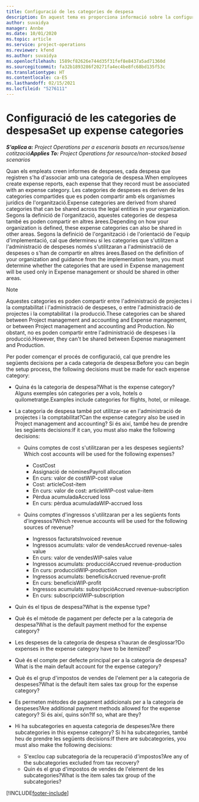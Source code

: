 ```yaml
---
title: Configuració de les categories de despesa
description: En aquest tema es proporciona informació sobre la configuració de les categories de despesa i categories compartides per als informes de despeses.
author: suvaidya
manager: Annbe
ms.date: 10/01/2020
ms.topic: article
ms.service: project-operations
ms.reviewer: kfend
ms.author: suvaidya
ms.openlocfilehash: 1589cf82626e744d35f31fef8e8437a5ad71360d
ms.sourcegitcommit: fa32b1893286f20271fa4ec4be8fc68bd135f53c
ms.translationtype: HT
ms.contentlocale: ca-ES
ms.lasthandoff: 02/15/2021
ms.locfileid: "5276111"
---
```

# <a name="set-up-expense-categories"></a><span data-ttu-id="27484-103">Configuració de les categories de despesa</span><span class="sxs-lookup"><span data-stu-id="27484-103">Set up expense categories</span></span>

<span data-ttu-id="27484-104">_**S'aplica a:** Project Operations per a escenaris basats en recursos/sense cotització_</span><span class="sxs-lookup"><span data-stu-id="27484-104">_**Applies To:** Project Operations for resource/non-stocked based scenarios_</span></span>

<span data-ttu-id="27484-105">Quan els empleats creen informes de despeses, cada despesa que registren s'ha d'associar amb una categoria de despesa.</span><span class="sxs-lookup"><span data-stu-id="27484-105">When employees create expense reports, each expense that they record must be associated with an expense category.</span></span> <span data-ttu-id="27484-106">Les categories de despeses es deriven de les categories compartides que es poden compartir amb els organismes jurídics de l'organització.</span><span class="sxs-lookup"><span data-stu-id="27484-106">Expense categories are derived from shared categories that can be shared across the legal entities in your organization.</span></span> <span data-ttu-id="27484-107">Segons la definició de l'organització, aquestes categories de despesa també es poden compartir en altres àrees.</span><span class="sxs-lookup"><span data-stu-id="27484-107">Depending on how your organization is defined, these expense categories can also be shared in other areas.</span></span> <span data-ttu-id="27484-108">Segons la definició de l'organització i de l'orientació de l'equip d'implementació, cal que determineu si les categories que s'utilitzen a l'administració de despeses només s'utilitzaran a l'administració de despeses o s'han de compartir en altres àrees.</span><span class="sxs-lookup"><span data-stu-id="27484-108">Based on the definition of your organization and guidance from the implementation team, you must determine whether the categories that are used in Expense management will be used only in Expense management or should be shared in other areas.</span></span>

> [!NOTE]
> <span data-ttu-id="27484-109">Aquestes categories es poden compartir entre l'administració de projectes i la comptabilitat i l'administració de despeses, o entre l'administració de projectes i la comptabilitat i la producció.</span><span class="sxs-lookup"><span data-stu-id="27484-109">These categories can be shared between Project management and accounting and Expense management, or between Project management and accounting and Production.</span></span> <span data-ttu-id="27484-110">No obstant, no es poden compartir entre l'administració de despeses i la producció.</span><span class="sxs-lookup"><span data-stu-id="27484-110">However, they can't be shared between Expense management and Production.</span></span>

<span data-ttu-id="27484-111">Per poder començar el procés de configuració, cal que prendre les següents decisions per a cada categoria de despesa:</span><span class="sxs-lookup"><span data-stu-id="27484-111">Before you can begin the setup process, the following decisions must be made for each expense category:</span></span>

- <span data-ttu-id="27484-112">Quina és la categoria de despesa?</span><span class="sxs-lookup"><span data-stu-id="27484-112">What is the expense category?</span></span> <span data-ttu-id="27484-113">Alguns exemples són categories per a vols, hotels o quilometratge.</span><span class="sxs-lookup"><span data-stu-id="27484-113">Examples include categories for flights, hotel, or mileage.</span></span>
- <span data-ttu-id="27484-114">La categoria de despesa també pot utilitzar-se en l'administració de projectes i la comptabilitat?</span><span class="sxs-lookup"><span data-stu-id="27484-114">Can the expense category also be used in Project management and accounting?</span></span> <span data-ttu-id="27484-115">Si és així, també heu de prendre les següents decisions:</span><span class="sxs-lookup"><span data-stu-id="27484-115">If it can, you must also make the following decisions:</span></span>

    - <span data-ttu-id="27484-116">Quins comptes de cost s'utilitzaran per a les despeses següents?</span><span class="sxs-lookup"><span data-stu-id="27484-116">Which cost accounts will be used for the following expenses?</span></span>

        - <span data-ttu-id="27484-117">Cost</span><span class="sxs-lookup"><span data-stu-id="27484-117">Cost</span></span>
        - <span data-ttu-id="27484-118">Assignació de nòmines</span><span class="sxs-lookup"><span data-stu-id="27484-118">Payroll allocation</span></span>
        - <span data-ttu-id="27484-119">En curs: valor de cost</span><span class="sxs-lookup"><span data-stu-id="27484-119">WIP-cost value</span></span>
        - <span data-ttu-id="27484-120">Cost: article</span><span class="sxs-lookup"><span data-stu-id="27484-120">Cost-item</span></span>
        - <span data-ttu-id="27484-121">En curs: valor de cost: article</span><span class="sxs-lookup"><span data-stu-id="27484-121">WIP-cost value-item</span></span>
        - <span data-ttu-id="27484-122">Pèrdua acumulada</span><span class="sxs-lookup"><span data-stu-id="27484-122">Accrued loss</span></span>
        - <span data-ttu-id="27484-123">En curs: pèrdua acumulada</span><span class="sxs-lookup"><span data-stu-id="27484-123">WIP-accrued loss</span></span>

    - <span data-ttu-id="27484-124">Quins comptes d'ingressos s'utilitzaran per a les següents fonts d'ingressos?</span><span class="sxs-lookup"><span data-stu-id="27484-124">Which revenue accounts will be used for the following sources of revenue?</span></span>

        - <span data-ttu-id="27484-125">Ingressos facturats</span><span class="sxs-lookup"><span data-stu-id="27484-125">Invoiced revenue</span></span>
        - <span data-ttu-id="27484-126">Ingressos acumulats: valor de vendes</span><span class="sxs-lookup"><span data-stu-id="27484-126">Accrued revenue-sales value</span></span>
        - <span data-ttu-id="27484-127">En curs: valor de vendes</span><span class="sxs-lookup"><span data-stu-id="27484-127">WIP-sales value</span></span>
        - <span data-ttu-id="27484-128">Ingressos acumulats: producció</span><span class="sxs-lookup"><span data-stu-id="27484-128">Accrued revenue-production</span></span>
        - <span data-ttu-id="27484-129">En curs: producció</span><span class="sxs-lookup"><span data-stu-id="27484-129">WIP-production</span></span>
        - <span data-ttu-id="27484-130">Ingressos acumulats: beneficis</span><span class="sxs-lookup"><span data-stu-id="27484-130">Accrued revenue-profit</span></span>
        - <span data-ttu-id="27484-131">En curs: beneficis</span><span class="sxs-lookup"><span data-stu-id="27484-131">WIP-profit</span></span>
        - <span data-ttu-id="27484-132">Ingressos acumulats: subscripció</span><span class="sxs-lookup"><span data-stu-id="27484-132">Accrued revenue-subscription</span></span>
        - <span data-ttu-id="27484-133">En curs: subscripció</span><span class="sxs-lookup"><span data-stu-id="27484-133">WIP-subscription</span></span>

- <span data-ttu-id="27484-134">Quin és el tipus de despesa?</span><span class="sxs-lookup"><span data-stu-id="27484-134">What is the expense type?</span></span>
- <span data-ttu-id="27484-135">Què és el mètode de pagament per defecte per a la categoria de despesa?</span><span class="sxs-lookup"><span data-stu-id="27484-135">What is the default payment method for the expense category?</span></span>
- <span data-ttu-id="27484-136">Les despeses de la categoria de despesa s'hauran de desglossar?</span><span class="sxs-lookup"><span data-stu-id="27484-136">Do expenses in the expense category have to be itemized?</span></span>
- <span data-ttu-id="27484-137">Què és el compte per defecte principal per a la categoria de despesa?</span><span class="sxs-lookup"><span data-stu-id="27484-137">What is the main default account for the expense category?</span></span>
- <span data-ttu-id="27484-138">Què és el grup d'impostos de vendes de l'element per a la categoria de despeses?</span><span class="sxs-lookup"><span data-stu-id="27484-138">What is the default item sales tax group for the expense category?</span></span>
- <span data-ttu-id="27484-139">Es permeten mètodes de pagament addicionals per a la categoria de despeses?</span><span class="sxs-lookup"><span data-stu-id="27484-139">Are additional payment methods allowed for the expense category?</span></span> <span data-ttu-id="27484-140">Si és així, quins són?</span><span class="sxs-lookup"><span data-stu-id="27484-140">If so, what are they?</span></span>
- <span data-ttu-id="27484-141">Hi ha subcategories en aquesta categoria de despeses?</span><span class="sxs-lookup"><span data-stu-id="27484-141">Are there subcategories in this expense category?</span></span> <span data-ttu-id="27484-142">Si hi ha subcategories, també heu de prendre les següents decisions:</span><span class="sxs-lookup"><span data-stu-id="27484-142">If there are subcategories, you must also make the following decisions:</span></span>

    - <span data-ttu-id="27484-143">S'exclou cap subcategoria de la recuperació d'impostos?</span><span class="sxs-lookup"><span data-stu-id="27484-143">Are any of the subcategories excluded from tax recovery?</span></span>
    - <span data-ttu-id="27484-144">Quin és el grup d'impostos de vendes de l'element de les subcategories?</span><span class="sxs-lookup"><span data-stu-id="27484-144">What is the item sales tax group of the subcategories?</span></span>


[!INCLUDE[footer-include](../includes/footer-banner.md)]